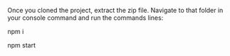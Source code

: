 Once you cloned the project, extract the zip file. Navigate to that folder in your console command and run the commands lines:

npm i

npm start
